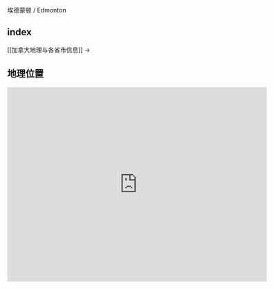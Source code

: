 
埃德蒙顿 / Edmonton

## index

[[加拿大地理与各省市信息]] ->

## 地理位置

<iframe src="https://www.google.com/maps/embed?pb=!1m18!1m12!1m3!1d188657.2701699397!2d-113.686539311716!3d53.52754196129619!2m3!1f0!2f0!3f0!3m2!1i1024!2i768!4f13.1!3m3!1m2!1s0x53a0224580deff23%3A0x411fa00c4af6155d!2z5Yqg5ou_5aSn6Im-5Lyv5aGU55yB5Z-D5b636JKZ6aG_!5e0!3m2!1szh-CN!2sus!4v1676450549870!5m2!1szh-CN!2sus" width="600" height="450" style="border:0;" allowfullscreen="" loading="lazy" referrerpolicy="no-referrer-when-downgrade"></iframe>